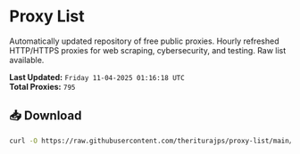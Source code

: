 # Proxy List

Automatically updated repository of free public proxies. Hourly refreshed HTTP/HTTPS proxies for web scraping, cybersecurity, and testing. Raw list available.

**Last Updated:** `Friday 11-04-2025 01:16:18 UTC`  
**Total Proxies:** `795`

## 📥 Download
```bash
curl -O https://raw.githubusercontent.com/theriturajps/proxy-list/main/proxies.txt
